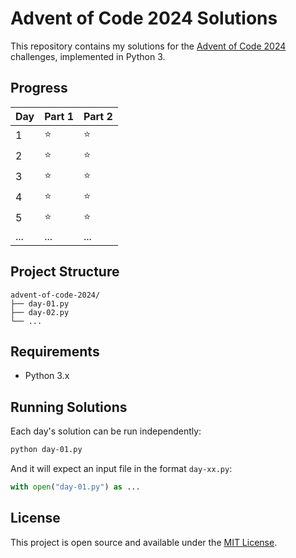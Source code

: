 # Advent of Code 2024 Solutions

This repository contains my solutions for the [Advent of Code 2024](https://adventofcode.com/2024) challenges, implemented in Python 3.

## Progress

| Day | Part 1 | Part 2 |
|-----|---------|---------|
| 1   | ⭐      | ⭐      |
| 2   | ⭐      | ⭐      |
| 3   | ⭐      | ⭐      |
| 4   | ⭐      | ⭐      |
| 5   | ⭐      | ⭐      |
| ... | ...     | ...     |


## Project Structure

```
advent-of-code-2024/
├── day-01.py
├── day-02.py
└── ...
```

## Requirements

- Python 3.x

## Running Solutions

Each day's solution can be run independently:

```bash
python day-01.py
```

And it will expect an input file in the format `day-xx.py`:

```python
with open("day-01.py") as ...
```

## License

This project is open source and available under the [MIT License](LICENSE).
